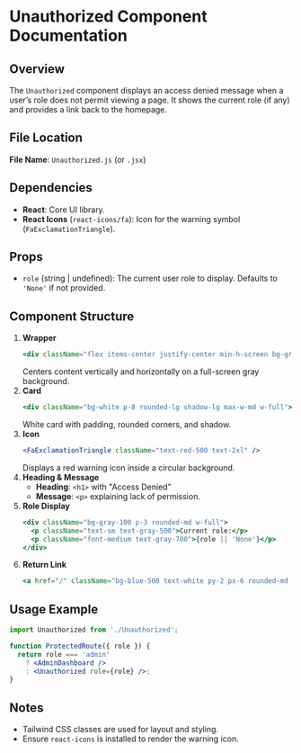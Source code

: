 
# Unauthorized Component Documentation

## Overview
The `Unauthorized` component displays an access denied message when a user’s role does not permit viewing a page. It shows the current role (if any) and provides a link back to the homepage.

## File Location
**File Name**: `Unauthorized.js` (or `.jsx`)

## Dependencies
- **React**: Core UI library.
- **React Icons** (`react-icons/fa`): Icon for the warning symbol (`FaExclamationTriangle`).

## Props
- `role` (string | undefined): The current user role to display. Defaults to `'None'` if not provided.

## Component Structure
1. **Wrapper**  
   ```jsx
   <div className="flex items-center justify-center min-h-screen bg-gray-100">
   ```
   Centers content vertically and horizontally on a full-screen gray background.
2. **Card**  
   ```jsx
   <div className="bg-white p-8 rounded-lg shadow-lg max-w-md w-full">
   ```
   White card with padding, rounded corners, and shadow.
3. **Icon**  
   ```jsx
   <FaExclamationTriangle className="text-red-500 text-2xl" />
   ```
   Displays a red warning icon inside a circular background.
4. **Heading & Message**  
   - **Heading**: `<h1>` with "Access Denied"  
   - **Message**: `<p>` explaining lack of permission.
5. **Role Display**  
   ```jsx
   <div className="bg-gray-100 p-3 rounded-md w-full">
     <p className="text-sm text-gray-500">Current role:</p>
     <p className="font-medium text-gray-700">{role || 'None'}</p>
   </div>
   ```
6. **Return Link**  
   ```jsx
   <a href="/" className="bg-blue-500 text-white py-2 px-6 rounded-md hover:bg-blue-600">Return to Homepage</a>
   ```

## Usage Example
```jsx
import Unauthorized from './Unauthorized';

function ProtectedRoute({ role }) {
  return role === 'admin'
    ? <AdminDashboard />
    : <Unauthorized role={role} />;
}
```

## Notes
- Tailwind CSS classes are used for layout and styling.
- Ensure `react-icons` is installed to render the warning icon.

